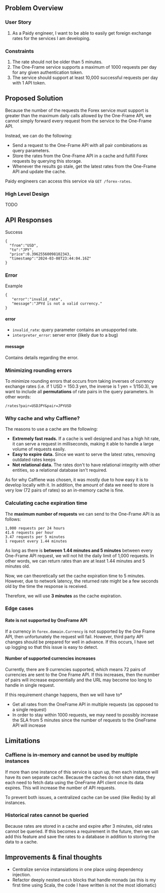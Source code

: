 ## Problem Overview

### User Story
1. As a Paidy engineer, I want to be able to easily get foreign exchange rates for the services I am developing.

### Constraints
1. The rate should not be older than 5 minutes.
2. The One-Frame service supports a maximum of 1000 requests per day for any given authentication token.
3. The service should support at least 10,000 successful requests per day with 1 API token.

## Proposed Solution
Because the number of the requests the Forex service must support is greater than the maximum daily calls allowed by the One-Frame API, we cannot simply forward every request from the service to the One-Frame API.

Instead, we can do the following:

* Send a request to the One-Frame API with all pair combinations as query parameters.
* Store the rates from the One-Frame API in a cache and fulfill Forex requests by querying this storage. 
* Whenever the results go stale, get the latest rates from the One-Frame API and update the cache.

Paidy engineers can access this service via `GET /forex-rates`.

### High Level Design
TODO

## API Responses
Success
```
{
  "from":"USD",
  "to":"JPY",
  "price":0.39625560098102343,
  "timestamp":"2024-03-08T23:44:04.16Z"
}
```

### Error
Example
```
{
   "error":"invalid_rate",
   "message":"JPYd is not a valid currency."
}
```

#### error
* `invalid_rate`: query parameter contains an unsupported rate.
* `interpreter_error`: server error (likely due to a bug)

#### message
Contains details regarding the error.

### Minimizing rounding errors
To minimize rounding errors that occurs from taking inverses of currency exchange rates (i.e. if 1 USD = 150.3 yen, the inverse is 1 yen = 1/150.3), we want to include all **permutations** of rate pairs in the query parameters. In other words:
```
/rates?pair=USDJPY&pair=JPYUSD
```

### Why cache and why Caffiene?
The reasons to use a cache are the following:
* **Extremely fast reads.** If a cache is well designed and has a high hit rate, it can serve a request in milliseconds, making it able to handle a large volume of requests easily.
* **Easy to expire data.** Since we want to serve the latest rates, removing outdated rates keeps
* **Not relational data.** The rates don't to have relational integrity with other entities, so a relational database isn't required.

As for why Caffiene was chosen, it was mostly due to how easy it is to develop locally with it. In addition, the amount of data we need to store is very low (72 pairs of rates) so an in-memory cache is fine.

### Calculating cache expiration time
The **maximum number of requests** we can send to the One-Frame API is as follows:
```
1,000 requests per 24 hours
41.6 requests per hour
3.47 requests per 5 minutes
1 request every 1.44 minutes
```

As long as there is **between 1.44 minutes and 5 minutes** between every One-Frame API request, we will not hit the daily limit of 1,000 requests. In other words, we can return rates than are at least 1.44 minutes and 5 minutes old. 

Now, we can theoretically set the cache expiration time to 5 minutes. However, due to network latency, the returned rate might be a few seconds old by the time the response is received.

Therefore, we will use **3 minutes** as the cache expiration.

### Edge cases

#### Rate is not supported by OneFrame API
If a currency in `forex.domain.Currency` is not supported by the One Frame API, then unfortunately the request will fail. However, third party API changes should be prepared for well in advance. If this occurs, I have set up logging so that this issue is easy to detect.

#### Number of supported currencies increases
Currently, there are 9 currencies supported, which means 72 pairs of currencies are sent to the One Frame API. If this increases, then the number of pairs will increase exponentially and the URL may become too long to handle in single request.

If this requirement change happens, then we will have to*
* Get all rates from the OneFrame API in multiple requests (as opposed to a single request)
* In order to stay within 1000 requests, we may need to possibly increase the SLA from 5 minutes since the number of requests to the OneFrame API will increase

## Limitations 
### Caffiene is in-memory and cannot be used by multiple instances
If more than one instance of this service is spun up, then each instance will have its own separate cache. Because the caches do not share data, they each need to fetch data using the OneFrame API client once its data expires. This will increase the number of API requests.

To prevent both issues, a centralized cache can be used (like Redis) by all instances.

### Historical rates cannot be queried
Because rates are stored in a cache and expire after 3 minutes, old rates cannot be queried. If this becomes a requirement in the future, then we can add this feature and save the rates to a database in addition to storing the data to a cache.

## Improvements & final thoughts
* Centralize service instansiations in one place using dependency injection.
* Refactor deeply nested `match` blocks that handle monads (as this is my first time using Scala, the code I have written is not the most idiomatic)

